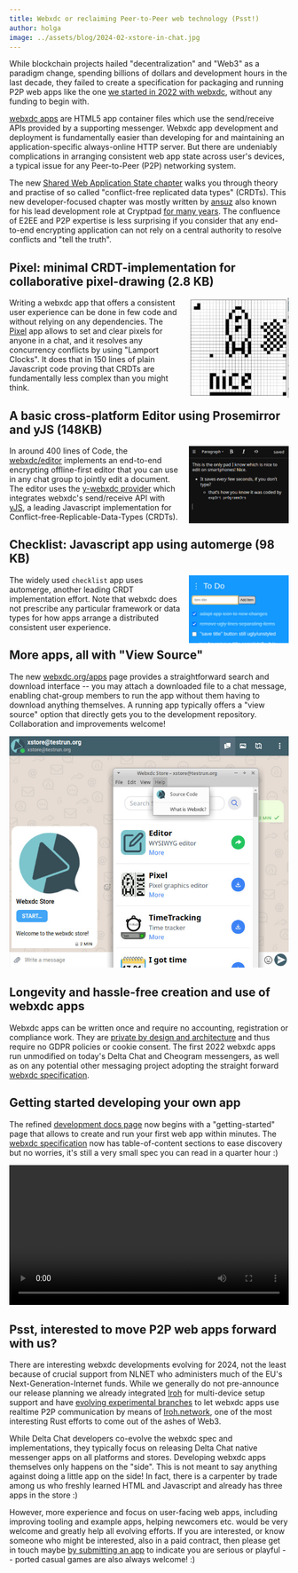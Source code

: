 ```yaml
---
title: Webxdc or reclaiming Peer-to-Peer web technology (Psst!)
author: holga
image: ../assets/blog/2024-02-xstore-in-chat.jpg
---
```


While blockchain projects hailed "decentralization" and "Web3" as a paradigm change,
spending billions of dollars and development hours in the last decade, 
they failed to create a specification for packaging and running P2P web apps
like the one [we started in 2022 with webxdc](https://delta.chat/en/2022-06-14-webxdc),
without any funding to begin with. 

[webxdc apps](https://webxdc.org/apps) are HTML5 app container files
which use the send/receive APIs provided by a supporting messenger.
Webxdc app development and deployment is fundamentally easier 
than developing for and maintaining 
an application-specific always-online HTTP server. 
But there are undeniably complications in arranging 
consistent web app state across user's devices, 
a typical issue for any Peer-to-Peer (P2P) networking system. 

The new [Shared Web Application State chapter](https://webxdc.org/docs/shared_state/index.html) 
walks you through theory and practise 
of so called "conflict-free replicated data types" (CRDTs). 
This new developer-focused chapter was mostly written by [ansuz](https://social.cryptography.dog/@ansuz)
also known for his lead development role at Cryptpad 
[for many years](https://blog.cryptpad.org/2022/12/29/stepping-down/). 
The confluence of E2EE and P2P expertise is less surprising if you consider
that any end-to-end encrypting application can not rely on 
a central authority to resolve conflicts and "tell the truth". 

## Pixel: minimal CRDT-implementation for collaborative pixel-drawing (2.8 KB)

<img alt="a screenshot of pixel.xdc, the pixels show a rocket." src="../assets/blog/screenshots/2024-02-14-delta-chat-webxdc-pixel.jpg" width="180" style="float:right; margin-left:1em;" />

Writing a webxdc app that offers a consistent user experience 
can be done in few code and without relying on any dependencies. 
The [Pixel](https://codeberg.org/webxdc/pixel) app allows 
to set and clear pixels for anyone in a chat,
and it resolves any concurrency conflicts by using "Lamport Clocks". 
It does that in 150 lines of plain Javascript code 
proving that CRDTs are fundamentally less complex than you might think. 

## A basic cross-platform Editor using Prosemirror and yJS (148KB)

<img alt="a screenshot of editor.xdc, it shows example text." src="../assets/blog/screenshots/2024-02-14-delta-chat-webxdc-editor.jpg" width="180" style="float:right; margin-left:1em;" />

In around 400 lines of Code, 
the [webxdc/editor](https://codeberg.org/webxdc/editor/src/branch/main/src) 
implements an end-to-end encrypting offline-first editor
that you can use in any chat group to jointly edit a document. 
The editor uses the [y-webxdc provider](https://www.npmjs.com/package/y-webxdc) 
which integrates webxdc's send/receive API with [yJS](https://yjs.dev/#features),
a leading Javascript implementation for Conflict-free-Replicable-Data-Types (CRDTs). 


## Checklist: Javascript app using automerge (98 KB) 

<img alt="a screenshot of checklist.xdc, showing example to do list items." src="../assets/blog/screenshots/2024-02-14-delta-chat-webxdc-checklist.jpg" width="180" style="float:right; margin-left:1em;" />

The widely used `checklist` app uses automerge, 
another leading CRDT implementation effort. 
Note that webxdc does not prescribe any particular framework 
or data types for how apps arrange a distributed consistent user experience. 


## More apps, all with "View Source" 

The new [webxdc.org/apps](https://webxdc.org/apps) page 
provides a straightforward search and download interface -- 
you may attach a downloaded file to a chat message, 
enabling chat-group members to run the app 
without them having to download anything themselves. 
A running app typically offers a "view source" option that directly
gets you to the development repository. Collaboration and improvements welcome!

![A screenshot of xstore, opened in Delta Chat. In a "help" context menu, you can view the source code.](../assets/blog/2024-02-xstore-in-chat.jpg)


## Longevity and hassle-free creation and use of webxdc apps 

Webxdc apps can be written once and require no accounting, registration or compliance work. 
They are [private by design and architecture](https://delta.chat/en/2023-05-22-webxdc-security) 
and thus require no GDPR policies or cookie consent. 
The first 2022 webxdc apps run unmodified on today's Delta Chat and Cheogram messengers,
as well as on any potential other messaging project 
adopting the straight forward [webxdc specification](https://webxdc.org/docs/spec/index.html). 

## Getting started developing your own app

The refined [development docs page](https://webxdc.org/docs) 
now begins with a "getting-started" page 
that allows to create and run your first web app within minutes. 
The [webxdc specification](https://webxdc.org/docs/spec/index.html)
now has table-of-content sections to ease discovery
but no worries, it's still a very small spec you can read in a quarter hour :) 

<video controls style="width:560px; max-width: 100%;"><source src="https://webxdc.org/assets/just-web-apps.mp4" type="video/mp4"><a href="https://www.youtube.com/watch?v=I1K4pBvb2pI">watch "just web apps" on youtube</a></video>


## Psst, interested to move P2P web apps forward with us? 

There are interesting webxdc developments evolving for 2024,
not the least because of crucial support from NLNET
who administers much of the EU's Next-Generation-Internet funds. 
While we generally do not pre-announce our release planning 
we already integrated [Iroh](https://github.com/n0-computer/iroh) for multi-device setup support
and have [evolving experimental branches](https://github.com/deltachat/deltachat-core-rust/pull/5041) 
to let webxdc apps use realtime P2P communication by means of [Iroh.network](https://iroh.network),
one of the most interesting Rust efforts to come out of the ashes of Web3. 

While Delta Chat developers co-evolve the webxdc spec and implementations,
they typically focus on releasing Delta Chat native messenger apps on all platforms and stores.
Developing webxdc apps themselves only happens on the "side". 
This is not meant to say anything against doing a little app on the side!
In fact, there is a carpenter by trade among us who freshly learned 
HTML and Javascript and already has three apps in the store :) 

However, more experience and focus on user-facing web apps,
including improving tooling and example apps, helping newcomers etc. 
would be very welcome and greatly help all evolving efforts. 
If you are interested, or know someone who might be interested, 
also in a paid contract, then please get in touch maybe 
[by submitting an app](https://codeberg.org/webxdc/xdcget/src/branch/main/SUBMIT.md) 
to indicate you are serious or playful -- ported casual games are also always welcome! :) 
